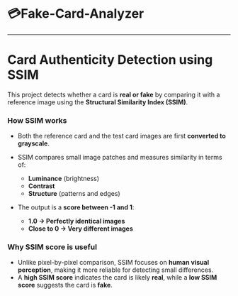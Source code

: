 # 💳Fake-Card-Analyzer
---

# Card Authenticity Detection using SSIM

This project detects whether a card is **real or fake** by comparing it with a reference image using the **Structural Similarity Index (SSIM)**.

### How SSIM works

* Both the reference card and the test card images are first **converted to grayscale**.
* SSIM compares small image patches and measures similarity in terms of:

  * **Luminance** (brightness)
  * **Contrast**
  * **Structure** (patterns and edges)
* The output is a **score between -1 and 1**:

  * **1.0 → Perfectly identical images**
  * **Close to 0 → Very different images**

### Why SSIM score is useful

* Unlike pixel-by-pixel comparison, SSIM focuses on **human visual perception**, making it more reliable for detecting small differences.
* A **high SSIM score** indicates the card is likely **real**, while a **low SSIM score** suggests the card is **fake**.
